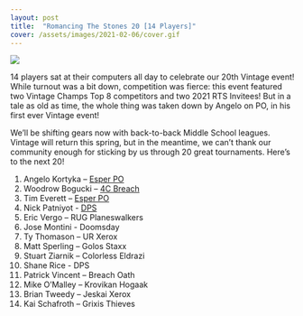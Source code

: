 ```yaml
---
layout: post
title:  "Romancing The Stones 20 [14 Players]"
cover: /assets/images/2021-02-06/cover.gif
---
```


![]({{site.cdn_url}}/assets/images/2021-02-06/cover.gif)

14 players sat at their computers all day to celebrate our 20th Vintage event!
While turnout was a bit down, competition was fierce: this event featured two
Vintage Champs Top 8 competitors and two 2021 RTS Invitees! But in a tale as
old as time, the whole thing was taken down by Angelo on PO, in his first ever
Vintage event!

We’ll be shifting gears now with back-to-back Middle School leagues. Vintage
will return this spring, but in the meantime, we can’t thank our community
enough for sticking by us through 20 great tournaments. Here’s to the next 20!

1.  Angelo Kortyka – [Esper PO]({{site.cdn_url}}/assets/pdfs/2021-02-06/angelo.txt)
2.  Woodrow Bogucki – [4C Breach]({{site.cdn_url}}/assets/pdfs/2021-02-06/woodrow.txt)
3.  Tim Everett – [Esper PO]({{site.cdn_url}}/assets/pdfs/2021-02-06/tim.txt)
4.  Nick Patniyot - [DPS]({{site.cdn_url}}/assets/pdfs/2021-02-06/nick.txt)
5.  Eric Vergo – RUG Planeswalkers
6.  Jose Montini - Doomsday
7.  Ty Thomason – UR Xerox
8.  Matt Sperling – Golos Staxx
9.  Stuart Ziarnik – Colorless Eldrazi
10. Shane Rice - DPS
11. Patrick Vincent – Breach Oath
12. Mike O’Malley – Krovikan Hogaak
13. Brian Tweedy – Jeskai Xerox
14. Kai Schafroth – Grixis Thieves

